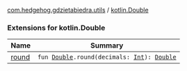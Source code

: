 [com.hedgehog.gdzietabiedra.utils](../index.md) / [kotlin.Double](./index.md)

### Extensions for kotlin.Double

| Name | Summary |
|---|---|
| [round](round.md) | `fun `[`Double`](https://kotlinlang.org/api/latest/jvm/stdlib/kotlin/-double/index.html)`.round(decimals: `[`Int`](https://kotlinlang.org/api/latest/jvm/stdlib/kotlin/-int/index.html)`): `[`Double`](https://kotlinlang.org/api/latest/jvm/stdlib/kotlin/-double/index.html) |
